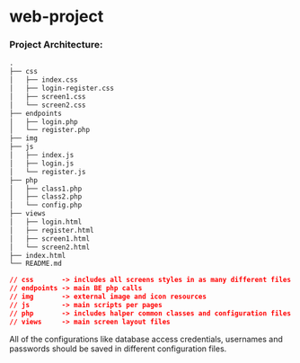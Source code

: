 # web-project

### Project Architecture:

```markdown
.
├── css
│   ├── index.css
│   ├── login-register.css
│   ├── screen1.css
│   └── screen2.css
├── endpoints
│   ├── login.php
│   └── register.php
├── img
├── js
│   ├── index.js
│   ├── login.js
│   └── register.js
├── php
│   ├── class1.php
│   ├── class2.php
│   └── config.php
├── views
│   ├── login.html
│   ├── register.html
│   ├── screen1.html
│   └── screen2.html
├── index.html
└── README.md

```

```json
// css       -> includes all screens styles in as many different files as possible
// endpoints -> main BE php calls
// img       -> external image and icon resources
// js        -> main scripts per pages
// php       -> includes halper common classes and configuration files
// views     -> main screen layout files
```

All of the configurations like database access credentials, usernames and passwords should be saved in different configuration files.

